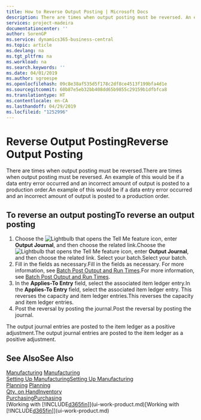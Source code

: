 ```yaml
---
title: How to Reverse Output Posting | Microsoft Docs
description: There are times when output posting must be reversed. An example of this would be if a data entry error occurred and an incorrect amount of output is posted to a production order.
services: project-madeira
documentationcenter: ''
author: SorenGP
ms.service: dynamics365-business-central
ms.topic: article
ms.devlang: na
ms.tgt_pltfrm: na
ms.workload: na
ms.search.keywords: ''
ms.date: 04/01/2019
ms.author: sgroespe
ms.openlocfilehash: 09c8e38af535d5f178c2df8ce4513f199bfa4d1e
ms.sourcegitcommit: 60b87e5eb32bb408dd65b9855c29159b1dfbfca8
ms.translationtype: HT
ms.contentlocale: en-CA
ms.lasthandoff: 04/29/2019
ms.locfileid: "1252996"
---
```

# <a name="reverse-output-posting"></a><span data-ttu-id="2b25a-104">Reverse Output Posting</span><span class="sxs-lookup"><span data-stu-id="2b25a-104">Reverse Output Posting</span></span>
<span data-ttu-id="2b25a-105">There are times when output posting must be reversed.</span><span class="sxs-lookup"><span data-stu-id="2b25a-105">There are times when output posting must be reversed.</span></span> <span data-ttu-id="2b25a-106">An example of this would be if a data entry error occurred and an incorrect amount of output is posted to a production order.</span><span class="sxs-lookup"><span data-stu-id="2b25a-106">An example of this would be if a data entry error occurred and an incorrect amount of output is posted to a production order.</span></span>  

## <a name="to-reverse-an-output-posting"></a><span data-ttu-id="2b25a-107">To reverse an output posting</span><span class="sxs-lookup"><span data-stu-id="2b25a-107">To reverse an output posting</span></span>  
1.  <span data-ttu-id="2b25a-108">Choose the ![Lightbulb that opens the Tell Me feature](media/ui-search/search_small.png "Tell me what you want to do") icon, enter **Output Journal**, and then choose the related link.</span><span class="sxs-lookup"><span data-stu-id="2b25a-108">Choose the ![Lightbulb that opens the Tell Me feature](media/ui-search/search_small.png "Tell me what you want to do") icon, enter **Output Journal**, and then choose the related link.</span></span> <span data-ttu-id="2b25a-109">Select your batch.</span><span class="sxs-lookup"><span data-stu-id="2b25a-109">Select your batch.</span></span>  
2. <span data-ttu-id="2b25a-110">Fill in the fields as necessary.</span><span class="sxs-lookup"><span data-stu-id="2b25a-110">Fill in the fields as necessary.</span></span> <span data-ttu-id="2b25a-111">For more information, see [Batch Post Output and Run Times](production-how-to-post-output-quantity.md).</span><span class="sxs-lookup"><span data-stu-id="2b25a-111">For more information, see [Batch Post Output and Run Times](production-how-to-post-output-quantity.md).</span></span>
3.  <span data-ttu-id="2b25a-112">In the **Applies-To Entry** field, select the associated item ledger entry.</span><span class="sxs-lookup"><span data-stu-id="2b25a-112">In the **Applies-To Entry** field, select the associated item ledger entry.</span></span> <span data-ttu-id="2b25a-113">This reverses the capacity and item ledger entries.</span><span class="sxs-lookup"><span data-stu-id="2b25a-113">This reverses the capacity and item ledger entries.</span></span>  
4. <span data-ttu-id="2b25a-114">Post the reversal by posting the journal.</span><span class="sxs-lookup"><span data-stu-id="2b25a-114">Post the reversal by posting the journal.</span></span>  

<span data-ttu-id="2b25a-115">The output journal entries are posted to the item ledger as a positive adjustment.</span><span class="sxs-lookup"><span data-stu-id="2b25a-115">The output journal entries are posted to the item ledger as a positive adjustment.</span></span>  

## <a name="see-also"></a><span data-ttu-id="2b25a-116">See Also</span><span class="sxs-lookup"><span data-stu-id="2b25a-116">See Also</span></span>  
 <span data-ttu-id="2b25a-117">[Manufacturing](production-manage-manufacturing.md)  </span><span class="sxs-lookup"><span data-stu-id="2b25a-117">[Manufacturing](production-manage-manufacturing.md)  </span></span>  
 [<span data-ttu-id="2b25a-118">Setting Up Manufacturing</span><span class="sxs-lookup"><span data-stu-id="2b25a-118">Setting Up Manufacturing</span></span>](production-configure-production-processes.md)  
 <span data-ttu-id="2b25a-119">[Planning](production-planning.md)    </span><span class="sxs-lookup"><span data-stu-id="2b25a-119">[Planning](production-planning.md)    </span></span>  
 [<span data-ttu-id="2b25a-120">Qty. on Hand</span><span class="sxs-lookup"><span data-stu-id="2b25a-120">Inventory</span></span>](inventory-manage-inventory.md)  
 [<span data-ttu-id="2b25a-121">Purchasing</span><span class="sxs-lookup"><span data-stu-id="2b25a-121">Purchasing</span></span>](purchasing-manage-purchasing.md)  
 <span data-ttu-id="2b25a-122">[Working with [!INCLUDE[d365fin](includes/d365fin_md.md)]](ui-work-product.md)</span><span class="sxs-lookup"><span data-stu-id="2b25a-122">[Working with [!INCLUDE[d365fin](includes/d365fin_md.md)]](ui-work-product.md)</span></span>  
